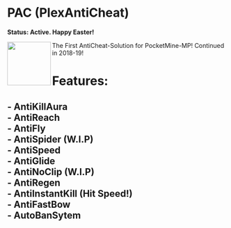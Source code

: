 # PAC (PlexAntiCheat)
__**Status: Active. Happy Easter!**__

<img src="https://github.com/PlexOfDevs/PAC/blob/master/PoggitIcon.png" width="100" height="100" align="left"></img>

The First AntiCheat-Solution for PocketMine-MP! Continued in 2018-19!

# Features:<br>
## - AntiKillAura<br>- AntiReach<br>- AntiFly<br>- AntiSpider (W.I.P)<br>- AntiSpeed<br>- AntiGlide<br>- AntiNoClip (W.I.P)<br>- AntiRegen<br>- AntiInstantKill (Hit Speed!)<br>- AntiFastBow<br>- AutoBanSytem<br>
